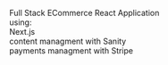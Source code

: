 Full Stack ECommerce React Application
<br>
using:
<br>
Next.js
<br>
content managment with Sanity
<br>
payments managment with Stripe
